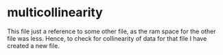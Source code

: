 # multicollinearity
This file just a reference to some other file, as the ram space for the other file was less. Hence, to check for collinearity of data for that file I have created a new file.
